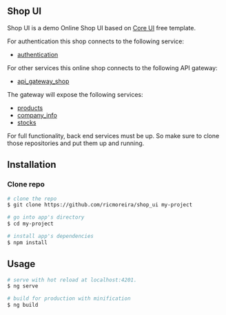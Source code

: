 ## Shop UI
Shop UI is a demo Online Shop UI based on [Core UI](https://coreui.io) free template.

For authentication this shop connects to the following service:

* [authentication](https://github.com/ricmoreira/authentication)

For other services this online shop connects to the following API gateway:

* [api_gateway_shop](https://github.com/ricmoreira/api_gateway_shop)

The gateway will expose the following services:

* [products](https://github.com/ricmoreira/products)
* [company_info](https://github.com/ricmoreira/company_info)
* [stocks](https://github.com/ricmoreira/stocks)


For full functionality, back end services must be up. So make sure to clone those repositories and put them up and running.

## Installation

### Clone repo

``` bash
# clone the repo
$ git clone https://github.com/ricmoreira/shop_ui my-project

# go into app's directory
$ cd my-project

# install app's dependencies
$ npm install
```

## Usage

``` bash
# serve with hot reload at localhost:4201.
$ ng serve

# build for production with minification
$ ng build
```
